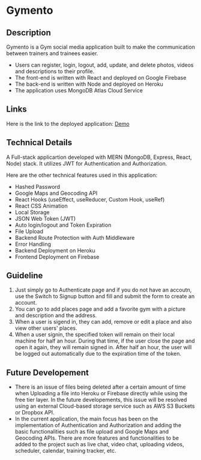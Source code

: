 # Gymento

## Description

<p>
Gymento is a Gym social media application built to make the communication between trainers and trainees easier.
</p>

- Users can register, login, logout, add, update, and delete photos, videos and descriptions to their profile.
- The front-end is written with React and deployed on Google Firebase
- The back-end is written with Node and deployed on Heroku
- The application uses MongoDB Atlas Cloud Service

## Links

<p>Here is the link to the deployed application: <a href="https://gymento.web.app/" target="_blank" rel="external">Demo</a></p>

## Technical Details

<p>
A Full-stack applicartion developed with MERN (MongoDB, Express, React, Node) stack. It utilizes JWT for Authentication and Authorization.
</p>
<p>
Here are the other technical features used in this application: 
</p>

- Hashed Password
- Google Maps and Geocoding API
- React Hooks (useEffect, useReducer, Custom Hook, useRef)
- React CSS Animation
- Local Storage
- JSON Web Token (JWT)
- Auto login/logout and Token Expiration
- File Upload
- Backend Route Protection with Auth Middleware
- Error Handling
- Backend Deployment on Heroku
- Frontend Deployment on Firebase

## Guideline

1. Just simply go to Authenticate page and if you do not have an accoutn, use the Switch to Signup button and fill and submit the form to create an account.
2. You can go to add places page and add a favorite gym with a picture and description and the address.
3. When a user is sigend in, they can add, remove or edit a place and also view other users' places.
4. When a user signin, the specified token will remain on their local machine for half an hour. During that time, if the user close the page and open it again, they will remain signed in. After half an hour, the user will be logged out automatically due to the expiration time of the token.

## Future Developement

- There is an issue of files being deleted after a certain amount of time when Uploading a file into Heroku or Firebase directly while using the free tier layer. In the future developements, this issue will be resolved using an external Cloud-based storage service such as AWS S3 Buckets or Dropbox API.
- In the current application, the main focus has been on the implementation of Authentication and Authorization and adding the basic functionalities such as file upload and Google Maps and Geocoding APIs. There are more features and functionalities to be added to the project such as live chat, video chat, uploading videos, scheduler, calendar, training tracker, etc.
